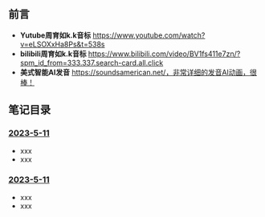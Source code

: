 ## 前言
* **Yutube周育如k.k音标** https://www.youtube.com/watch?v=eLSOXxHa8Ps&t=538s 
* **bilibili周育如k.k音标** https://www.bilibili.com/video/BV1fs411e7zn/?spm_id_from=333.337.search-card.all.click 
* **美式智能AI发音** https://soundsamerican.net/，非常详细的发音AI动画，很棒！

## 笔记目录
### [2023-5-11](https://github.com/oo7items/DailyNote/blob/main/English/周育如K.K音標/2023-5-11/学习.md)
* xxx
* xxx
### [2023-5-11](https://github.com/oo7items/DailyNote/blob/main/English/周育如K.K音標/2023-5-11/学习.md)
* xxx
* xxx
